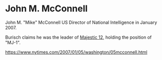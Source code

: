 # John M. McConnell

John M. "Mike" McConnell US Director of National Intelligence in January 2007.

Burisch claims he was the leader of [Majestic 12](../organisations/mj12.md), holding the position of "MJ-1".

https://www.nytimes.com/2007/01/05/washington/05mcconnell.html
